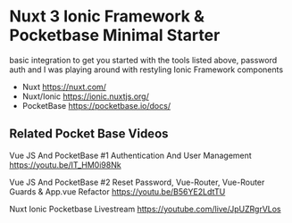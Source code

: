 # Nuxt 3 Ionic Framework & Pocketbase Minimal Starter


basic integration to get you started with the tools listed above, password auth and I was playing around with restyling Ionic Framework components

- Nuxt https://nuxt.com/
- Nuxt/Ionic https://ionic.nuxtjs.org/
- PocketBase https://pocketbase.io/docs/


Related Pocket Base Videos
----
Vue JS And PocketBase #1 Authentication And User Management
https://youtu.be/IT_HM0i98Nk

Vue JS And PocketBase #2 Reset Password, Vue-Router, Vue-Router Guards & App.vue Refactor
https://youtu.be/B56YE2LdtTU

Nuxt Ionic Pocketbase Livestream
https://youtube.com/live/JpUZRgrVLos
